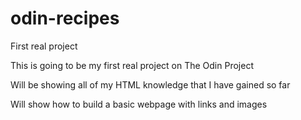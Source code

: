 # odin-recipes
First real project

This is going to be my first real project on The Odin Project

Will be showing all of my HTML knowledge that I have gained so far

Will show how to build a basic webpage with links and images